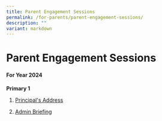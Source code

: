 ```yaml
---
title: Parent Engagement Sessions
permalink: /for-parents/parent-engagement-sessions/
description: ""
variant: markdown
---
```

# **Parent Engagement Sessions**

#### **For Year 2024**

**Primary 1**  
1. [Principal's Address](/files/Parent%20Engagement/P1%20Engagement%202024/P1_2024_Orientation_Principal_s_Address.pdf)

2. [Admin Briefing](/files/Parent%20Engagement/P1%20Engagement%202024/2024_P1_Orientation_YH_s_and_PSG_s_Briefing.pdf)

<!--FY2023 Not to display
**Primary 1**  

1.  [Principal's Address](/files/Parent%20Engagement/P1%202023_Orientation_Principal's%20Address.pdf)
2.  [Admin Briefing](/files/Parent%20Engagement/P1%202023_Orientation_YH's%20Admin%20Briefing-compressed.pdf)

**Primary 2**  
1. [Principal's Address](/files/Parent%20Engagement/P2%20Engagement%202023/Principal's%20Address.pdf)
2. [Curriculum Workshops and Updates](/files/Parent%20Engagement/P2%20Engagement%202023/Curriculum%20Workshops%20and%20Updates.pdf)
3. [YH's & LM's Address_Student Development and Well-Being](/files/Parent%20Engagement/P2%20Engagement%202023/YH's%20&%20LM's%20Address_Student%20Development%20and%20Well-Being.pdf)
4. [P2 FAQs](/files/Parent%20Engagement/P2%20Engagement%202023/P2%20FAQs.pdf)

**Primary 3**  
1. [Principal's Address](/files/Parent%20Engagement/P3%20Engagement%202023/Principal's%20Address.pdf)
2. [Curriculum Updates](/files/Parent%20Engagement/P3%20Engagement%202023/Curriculum%20Updates.pdf)
3. [Level Manager's Address_Student Holistic Development](/files/Parent%20Engagement/P3%20Engagement%202023/Level%20Manager's%20Address_Student%20Holistic%20Development.pdf)
4. [P3 & P4 FAQs](/files/Parent%20Engagement/P3%20Engagement%202023/P3%20&%20P4%20FAQs.pdf)

**Primary 4**
1. [Principal's Address](/files/Parent%20Engagement/P3%20Engagement%202023/Principal's%20Address.pdf)
2. [Curriculum Updates](/files/Parent%20Engagement/P4%20Engagement%202023/Curriculum%20Updates.pdf)
3. [YH's Address_Student Holistic Development](/files/Parent%20Engagement/P4%20Engagement%202023/YH's%20Address_Student%20Holistic%20Development.pdf)
4.  [P3 & P4 FAQs](/files/Parent%20Engagement/P4%20Engagement%202023/P3%20&%20P4%20FAQs.pdf)

**Primary 5 and 6**
1. [Principal's Address](/files/Parent%20Engagement/P5%20Engagement%202023/Principal's%20Address.pdf)
2. [Curriculum Updates and Workshops](/files/Parent%20Engagement/P5%20Engagement%202023/Curriculum%20Updates%20and%20Workshops.pdf)
3. [AYHs' Address_Student Holistic Development](/files/Parent%20Engagement/P5%20Engagement%202023/AYHs'%20Address_Student%20Holistic%20Development.pdf)
4.  [P5 P6 FAQs](/files/Parent%20Engagement/P5%20Engagement%202023/P5%20P6%20FAQs.pdf)

-->